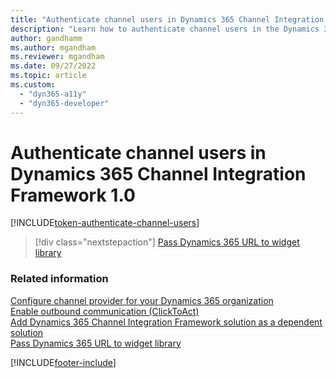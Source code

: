 ```yaml
---
title: "Authenticate channel users in Dynamics 365 Channel Integration Framework 1.0 | MicrosoftDocs"
description: "Learn how to authenticate channel users in the Dynamics 365 Channel Integration Framework 1.0."
author: gandhamm
ms.author: mgandham
ms.reviewer: mgandham
ms.date: 09/27/2022
ms.topic: article
ms.custom: 
  - "dyn365-a11y"
  - "dyn365-developer"
---
```


# Authenticate channel users in Dynamics 365 Channel Integration Framework 1.0

[!INCLUDE[token-authenticate-channel-users](../../shared/token-authenticate-channel-users.md)]

> [!div class="nextstepaction"]
> [Pass Dynamics 365 URL to widget library](pass-url-widget-library.md)

### Related information

[Configure channel provider for your Dynamics 365 organization](configure-channel-provider-channel-integration-framework.md)  
[Enable outbound communication (ClickToAct)](enable-outbound-communication-clicktoact.md)  
[Add Dynamics 365 Channel Integration Framework solution as a dependent solution](add-cif-solution-dependent-solution.md)  
[Pass Dynamics 365 URL to widget library](pass-url-widget-library.md)  
 
[!INCLUDE[footer-include](../../../includes/footer-banner.md)]
